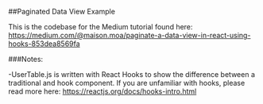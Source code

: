 ##Paginated Data View Example

This is the codebase for the Medium tutorial found here: https://medium.com/@maison.moa/paginate-a-data-view-in-react-using-hooks-853dea8569fa

###Notes:

-UserTable.js is written with React Hooks to show the difference between a traditional and hook component. If you are unfamiliar with hooks, please read more here: https://reactjs.org/docs/hooks-intro.html


